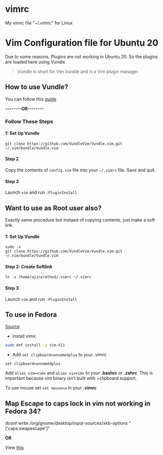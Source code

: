 # vimrc
My vimrc file "~/.vimrc" for Linux

# Vim Configuration file for Ubuntu 20

Due to some reasons, Plugins are not working in Ubuntu 20.
So the plugins are loaded here using Vundle

> Vundle is short for Vim bundle and is a Vim plugin manager.
## How to use Vundle?
You can follow this [guide](https://github.com/VundleVim/Vundle.vim)

**--------OR--------**
### Follow These Steps

#### 1: Set Up Vundle
``` 
git clone https://github.com/VundleVim/Vundle.vim.git ~/.vim/bundle/Vundle.vim
```
#### Step 2
Copy the contents of `config.vim` file into your `~/.vimrc` file. Save and quit.

#### Step 3
Launch `vim` and run `:PluginInstall`


## Want to use as Root user also? 

Exactly same procedure but instaed of copying contents, just make a soft link.

#### 1: Set Up Vundle
```
sudo -s
git clone https://github.com/VundleVim/Vundle.vim.git ~/.vim/bundle/Vundle.vim
```

#### Step 2: Create Softlink
```
ln -s /home/ajinzrathod/.vimrc ~/.vimrc
```

#### Step 3
Launch `vim` and run `:PluginInstall`


## To use in Fedora

[Source](https://dhilst.github.io/2019/01/19/vim-clipboard-on-fedora.html)
* Install vimx: 

```bash
sudo dnf install -y vim-X11
```

* Add `set clipboard=unnamedplus` to your .vimrc
```
set clipboard=unnamedplus
```

Add `alias vim=vimx` and `alias vi=vimx` to your **.bashrc** or **.zshrc**. This is important because vim binary isn’t built with +clipboard support.

To use mouse set `set mouse=a` in your **.vimrc**


## Map Escape to caps lock in vim not working in Fedora 34?

dconf write /org/gnome/desktop/input-sources/xkb-options "['caps:swapescape']"

**OR**

View [this](https://askubuntu.com/questions/363346/how-to-permanently-switch-caps-lock-and-esc)
